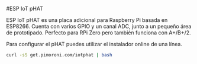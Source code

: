 <!--
---
name: ESP IoT pHAT
class: board
type: mcu,io,iot
formfactor: pHAT
manufacturer: Pimoroni
description: an ESP8266 module programmable from your Pi
url: https://shop.pimoroni.com/products/esp8266-phat
buy: https://shop.pimoroni.com/products/esp8266-phat
image: 'esp8266-phat.png'
pincount: 40
eeprom: no
power:
  '2':
ground:
  '6':
pin:
  '8':
    name: TXD / Transmit
    direction: output
    active: high
  '10':
    name: RXD / Receive
    direction: input
    active: high
  '11':
    name: Chip Reset
    active: low
  '13':
    name: Chip Program
    active: low
-->
#ESP IoT pHAT

ESP IoT pHAT es una placa adicional para Raspberry Pi basada en ESP8266. Cuenta con varios GPIO y un canal ADC, junto a un pequeño área de prototipado. Perfecto para RPi Zero pero también funciona con A+/B+/2.

Para configurar el pHAT puedes utilizar el instalador online de una línea.

```bash
curl -sS get.pimoroni.com/iotphat | bash
```
